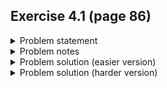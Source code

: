 ## Exercise 4.1 (page 86)

<details>
  <summary>Problem statement</summary>
  Write a program to delete an element from a linked list.
</details>


<details>
  <summary>Problem notes</summary>
  
  - If you've never done this problem before, you can solve [this](https://www.hackerrank.com/challenges/delete-a-node-from-a-linked-list/problem) to get the main idea
  - Alternatively, if you did this in your data structures class, try [this](https://leetcode.com/problems/remove-linked-list-elements/) problem instead
</details>

<details>
  <summary>Problem solution (easier version)</summary>
  
  You can find my implementation [here][TODO].
  
  ### Correctness proof
  Omitted since it's kind of tedious. 
  
  However, in case you want to go through the exercise anyways, here's the loop invariant you'll want to use. 
  
  Let $P(k)$ be the proposition that after the $k$-th iteration of the loop, none of the nodes in the range `[head, curr]` contain `val`
</details>

<details>
  <summary>Problem solution (harder version)</summary>
  
  You can find my implementation [here](https://leetcode.com/submissions/detail/916013025/).
  
  ### Correctness proof
  
  We use the following loop invariant. 
  
  Let $P(k)$ be the proposition that after the $k$-th iteration of the loop, none of the nodes in the range `[head, p]` contain `val`. 
  
  ### Base case
  $P(0)$ is vacuously true. `p = dummy_head` (which is before `head`) before the loop starts, so there are no nodes in the range `[head, p]`
  
  ### Inductive step
  Observe that after any iteration of the loop, one of two things can happen.
  1. `p` doesn't move 
     - In this case, $P(k)$ clearly implies $P(k + 1)$ since nothing has changed
     - That is, it's still true that none of the nodes in the range `[head, p]` contain `val`. 
  2. `p` points further ahead in the list
     - When this happens, `p` skips over all the nodes in the range `[p + 1, q)` and then points to `q`
     - As a result, the nodes in the range `[head, new p]` $==$ the nodes in the range `[head, old p]` + `q`
     - By the induction hypothesis, we know that none of the nodes in the range `[head, old p]` contain `val`
     - Further, since `p` is only updated like this when `q.val != val`, we know that `q` doesn't contain `val` either.
     - Thus, $P(k) \implies P(k + 1)$ because after the latest iteration, none of the nodes in the range `[head, (new) p]` contain `val`
  
  NOTE: 
   - In the second case, we're not deleting any more nodes than strictly necessary because we do the update *every time* `q.val != val`
   - Therefore, there's <ins>never</ins> a case where some node between `p` and `q` doesn't contain `val` but we delete it anyways
  
  ### Termination requirement
  The loop ends when `q is None`. 
  
  Since `q = head` before the loop and moves forward `1` node each iteration, this will happen after exactly $n$ iterations, where $n$ $=$ list size.
</details>
